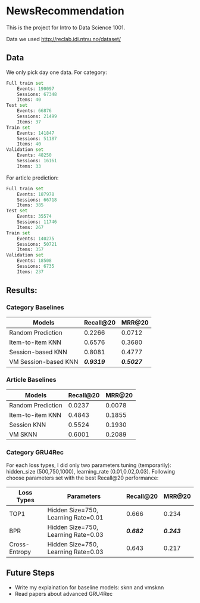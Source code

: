 # NewsRecommendation

This is the project for Intro to Data Science 1001.

Data we used  http://reclab.idi.ntnu.no/dataset/

## Data

We only pick day one data. For category:

```python
Full train set
	Events: 190097
	Sessions: 67348
	Items: 40
Test set
	Events: 66876
	Sessions: 21499
	Items: 37
Train set
	Events: 141847
	Sessions: 51187
	Items: 40
Validation set
	Events: 48250
	Sessions: 16161
	Items: 33
```

For article prediction:

```python
Full train set
	Events: 187978
	Sessions: 66718
	Items: 385
Test set
	Events: 35574
	Sessions: 11746
	Items: 267
Train set
	Events: 140275
	Sessions: 50721
	Items: 357
Validation set
	Events: 18508
	Sessions: 6735
	Items: 237
```



## Results:

### Category Baselines

| Models               | Recall@20    | MRR@20       |
| -------------------- | ------------ | ------------ |
| Random Prediction    | 0.2266       | 0.0712       |
| Item-to-item KNN     | 0.6576       | 0.3680       |
| Session-based KNN    | 0.8081       | 0.4777       |
| VM Session-based KNN | ***0.9319*** | ***0.5027*** |

### Article Baselines

| Models            | Recall@20 | MRR@20 |
| ----------------- | --------- | ------ |
| Random Prediction | 0.0237    | 0.0078 |
| Item-to-item KNN  | 0.4843    | 0.1855 |
| Session KNN       | 0.5524    | 0.1930 |
| VM SKNN           | 0.6001    | 0.2089 |

### Category GRU4Rec

For each loss types, I did only two parameters tuning (temporarily): hidden_size (500,750,1000), learning_rate (0.01,0.02,0.03). Following choose parameters set with the best Recall@20 performance:

| Loss Types    | Parameters                          | Recall@20   | MRR@20      |
| ------------- | ----------------------------------- | ----------- | ----------- |
| TOP1          | Hidden Size=750, Learning Rate=0.01 | 0.666       | 0.234       |
| BPR           | Hidden Size=750, Learning Rate=0.03 | ***0.682*** | ***0.243*** |
| Cross-Entropy | Hidden Size=750, Learning Rate=0.03 | 0.643       | 0.217       |

## Future Steps

+ Write my explaination for baseline models: sknn and vmsknn
+ Read papers about advanced GRU4Rec